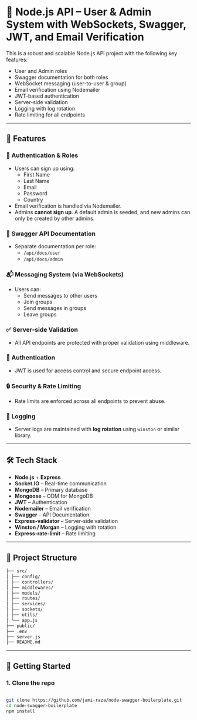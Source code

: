 # 🔐 Node.js API – User & Admin System with WebSockets, Swagger, JWT, and Email Verification

This is a robust and scalable Node.js API project with the following key features:

- User and Admin roles
- Swagger documentation for both roles
- WebSocket messaging (user-to-user & group)
- Email verification using Nodemailer
- JWT-based authentication
- Server-side validation
- Logging with log rotation
- Rate limiting for all endpoints

---

## 🚀 Features

### 👥 Authentication & Roles
- Users can sign up using:
  - First Name
  - Last Name
  - Email
  - Password
  - Country
- Email verification is handled via Nodemailer.
- Admins **cannot sign up**. A default admin is seeded, and new admins can only be created by other admins.

### 📄 Swagger API Documentation
- Separate documentation per role:
  - `/api/docs/user`
  - `/api/docs/admin`

### 📬 Messaging System (via WebSockets)
- Users can:
  - Send messages to other users
  - Join groups
  - Send messages in groups
  - Leave groups

### ✅ Server-side Validation
- All API endpoints are protected with proper validation using middleware.

### 🔐 Authentication
- JWT is used for access control and secure endpoint access.

### 🔒 Security & Rate Limiting
- Rate limits are enforced across all endpoints to prevent abuse.

### 📑 Logging
- Server logs are maintained with **log rotation** using `winston` or similar library.

---

## 🛠️ Tech Stack

- **Node.js** + **Express**
- **Socket.IO** – Real-time communication
- **MongoDB** – Primary database
- **Mongoose** – ODM for MongoDB
- **JWT** – Authentication
- **Nodemailer** – Email verification
- **Swagger** – API Documentation
- **Express-validator** – Server-side validation
- **Winston / Morgan** – Logging with rotation
- **Express-rate-limit** – Rate limiting

---

## 📂 Project Structure
```bash
├── src/
│ ├── config/
│ ├── controllers/
│ ├── middlewares/
│ ├── models/
│ ├── routes/
│ ├── services/
│ ├── sockets/
│ ├── utils/
│ └── app.js
├── public/
├── .env
├── server.js
├── README.md
```
---

## 🚧 Getting Started

### 1. Clone the repo
```bash

git clone https://github.com/jami-raza/node-swagger-boilerplate.git
cd node-swagger-boilerplate
npm install

